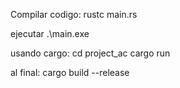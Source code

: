 Compilar codigo:
rustc main.rs

ejecutar
.\main.exe

usando cargo:
cd project_ac
cargo run

al final:
cargo build --release